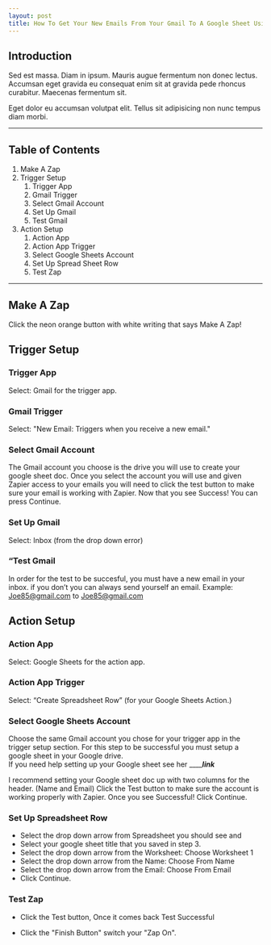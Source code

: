 ```yaml
---
layout: post
title: How To Get Your New Emails From Your Gmail To A Google Sheet Using Zapier!
---
```

## Introduction 

Sed est massa. Diam in ipsum. Mauris augue fermentum non donec lectus. Accumsan eget gravida eu consequat enim sit at gravida pede rhoncus curabitur. Maecenas fermentum sit. 

Eget dolor eu accumsan volutpat elit. Tellus sit adipisicing non nunc tempus diam morbi.

----------

## Table of Contents 
1. Make A Zap
2. Trigger Setup
    1. Trigger App
    1. Gmail Trigger
    1. Select Gmail Account
    1. Set Up Gmail
    1. Test Gmail
3. Action Setup
    1. Action App
    1. Action App Trigger
    1. Select Google Sheets Account
    1. Set Up Spread Sheet Row
    1. Test Zap

----------

## Make A Zap

Click the neon orange button with white writing that says Make A Zap! 

## Trigger Setup 

### Trigger App

Select: Gmail for the trigger app.

### Gmail Trigger 

Select: "New Email: Triggers when you receive a new email."

### Select Gmail Account

The Gmail account you choose is the drive you will use to create your google sheet doc. Once you select the account you will use and given Zapier access to your emails you will need to click the test button to make sure your email is working with Zapier. Now that you see Success! You can press Continue.

### Set Up Gmail 

Select: Inbox (from the drop down error) 

### “Test Gmail

In order for the test to be succesful, you must have a new email in your inbox.  if you don’t you can always send yourself an email.
Example: Joe85@gmail.com to Joe85@gmail.com

## Action Setup 

### Action App

Select: Google Sheets for the action app.

### Action App Trigger

Select: “Create Spreadsheet Row” (for your Google Sheets Action.)

### Select Google Sheets Account

Choose the same Gmail account you chose for your trigger app in the trigger setup section.
For this step to be successful you must setup a google sheet in your Google drive.  
If you need help setting up your Google sheet see her _______link___

I recommend setting your Google sheet doc up with two columns for the header. (Name and Email) 
Click the Test button to make sure the account is working properly with Zapier.
Once you see Successful! Click Continue. 

### Set Up Spreadsheet Row

 - Select the drop down arrow from Spreadsheet you should see and 
 - Select your google sheet title that you saved in step 3.
 - Select the drop down arrow from the Worksheet: Choose Worksheet 1
 - Select the drop down arrow from the Name: Choose From Name
 - Select the drop down arrow from the Email: Choose From Email
 - Click Continue. 

### Test Zap
 - Click the Test button, Once it comes back Test Successful 

 - Click the "Finish Button" switch your "Zap On".
